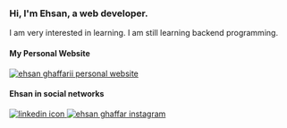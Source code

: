 ### Hi, I'm Ehsan, a web developer.

I am very interested in learning. I am still learning backend programming.


#### My Personal Website

<a href="https://ehsanghaffarii.ir">
  <img src="https://ehsanghaffarii.ir/img/favicon.ico" alt="ehsan ghaffarii personal website" />
</a>

#### Ehsan in social networks

<a href="https://www.linkedin.com/in/ehsanghaffarii/">
<img src="https://static-exp3.licdn.com/scds/common/u/images/logos/linkedin/logo_linkedin_93x21_v2.png" alt="linkedin icon" />
</a>

<a href="https://www.instagram.com/ehsanghaffarii/">
<img src="https://www.instagram.com/static/images/web/mobile_nav_type_logo-2x.png/1b47f9d0e595.png" alt="ehsan ghaffar instagram" />
</a>

